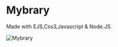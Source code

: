 # Mybrary

Made with EJS,Css3,Javascript & Node.JS.

![Mybrary](https://media-exp1.licdn.com/dms/image/C562DAQGC6kuyMzx9zA/profile-treasury-image-shrink_1280_1280/0/1635444611725?e=1636567200&v=beta&t=XGJP8QldhQTWL4Bo2kOd3SsF30Hto5yn6j-lTVqUywU)
